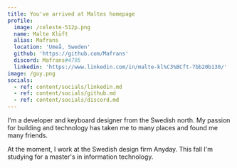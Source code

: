 ```yaml
---
title: You've arrived at Maltes homepage
profile:
  image: /celeste-512p.png
  name: Malte Klüft
  alias: Mafrans
  location: 'Umeå, Sweden'
  github: 'https://github.com/Mafrans'
  discord: Mafrans#4795
  linkedin: 'https://www.linkedin.com/in/malte-kl%C3%BCft-7bb20b130/'
image: /guy.png
socials:
  - ref: content/socials/linkedin.md
  - ref: content/socials/github.md
  - ref: content/socials/discord.md
---
```


I'm a developer and keyboard designer from the Swedish north. My passion for building and technology has taken me to many places and found me many friends.

At the moment, I work at the Swedish design firm Anyday. This fall I'm studying for a master's in information technology.
